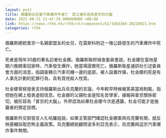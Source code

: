 ```yaml
---
layout: post
title: 俄羅斯女記者汽車爆炸中身亡　其父被形容為普京的大腦
date: 2022-08-21 21:47:29.000000000 +08:00
link: https://news.rthk.hk/rthk/ch/component/k2/1663384-20220821.htm
categories: rthk
---
```


俄羅斯總統普京一名親密盟友的女兒，在莫斯科附近一條公路發生的汽車爆炸中死亡。

死者是現年30歲的著名記者杜金娜。俄羅斯聯邦偵查委員會說，杜金娜在當地星期六晚開車回家時，汽車發生爆炸，她當場證實死亡。俄羅斯衛星通訊社引述委員會方面的消息，指調查顯示汽車司機一邊的底部，被人設置炸彈，杜金娜的死是有人事先計劃的犯罪行為，具有買兇殺人性質。 

杜金娜曾經發表支持俄羅斯出兵烏克蘭的言論，今年較早時候被英美當局制裁，指控她在網上發表虛假信息。杜金娜的父親杜金是知名哲學家，據報與普京關係密切，被形容為「普京的大腦」。外界認為如果杜金娜今次是遇襲，杜金可能才是施襲者的預定目標。

俄羅斯外交部發言人扎哈羅娃說，如果主管部門確認杜金娜案與烏克蘭有關，就反映基輔採取恐怖主義政策。烏克蘭總統顧問波多利亞克表示，烏克蘭與這宗汽車爆炸事件無關。
